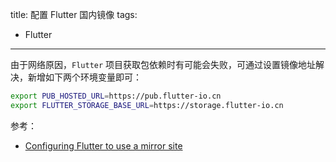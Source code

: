 title: 配置 Flutter 国内镜像
tags:
- Flutter
---

由于网络原因，`Flutter` 项目获取包依赖时有可能会失败，可通过设置镜像地址解决，新增如下两个环境变量即可：

```sh
export PUB_HOSTED_URL=https://pub.flutter-io.cn
export FLUTTER_STORAGE_BASE_URL=https://storage.flutter-io.cn
```

参考：

- [Configuring Flutter to use a mirror site](https://flutter.dev/community/china#configuring-flutter-to-use-a-mirror-site)
